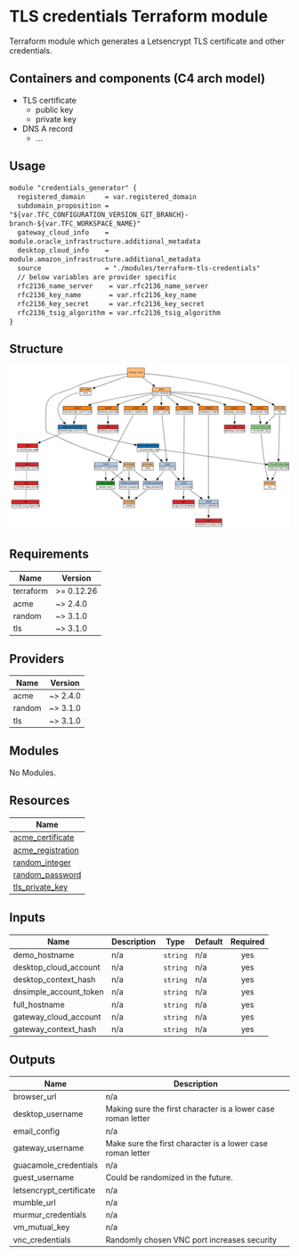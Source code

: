 # TLS credentials Terraform module

Terraform module which generates a Letsencrypt TLS certificate and other credentials.

## Containers and components (C4 arch model)

- TLS certificate
  - public key
  - private key
- DNS A record
  - ...

## Usage

```hcl
module "credentials_generator" {
  registered_domain     = var.registered_domain
  subdomain_proposition = "${var.TFC_CONFIGURATION_VERSION_GIT_BRANCH}-branch-${var.TFC_WORKSPACE_NAME}"
  gateway_cloud_info    = module.oracle_infrastructure.additional_metadata
  desktop_cloud_info    = module.amazon_infrastructure.additional_metadata
  source                = "./modules/terraform-tls-credentials"
  // below variables are provider specific
  rfc2136_name_server    = var.rfc2136_name_server
  rfc2136_key_name       = var.rfc2136_key_name
  rfc2136_key_secret     = var.rfc2136_key_secret
  rfc2136_tsig_algorithm = var.rfc2136_tsig_algorithm
}
```

## Structure

![Visualization of resource dependencies](./documentation/terraform-graph.png "Generated by using the blast-radius tool")

<!-- BEGINNING OF PRE-COMMIT-TERRAFORM DOCS HOOK -->
## Requirements

| Name | Version |
|------|---------|
| terraform | >= 0.12.26 |
| acme | ~> 2.4.0 |
| random | ~> 3.1.0 |
| tls | ~> 3.1.0 |

## Providers

| Name | Version |
|------|---------|
| acme | ~> 2.4.0 |
| random | ~> 3.1.0 |
| tls | ~> 3.1.0 |

## Modules

No Modules.

## Resources

| Name |
|------|
| [acme_certificate](https://registry.terraform.io/providers/terraform-providers/acme/latest/docs/resources/certificate) |
| [acme_registration](https://registry.terraform.io/providers/terraform-providers/acme/latest/docs/resources/registration) |
| [random_integer](https://registry.terraform.io/providers/hashicorp/random/latest/docs/resources/integer) |
| [random_password](https://registry.terraform.io/providers/hashicorp/random/latest/docs/resources/password) |
| [tls_private_key](https://registry.terraform.io/providers/hashicorp/tls/latest/docs/resources/private_key) |

## Inputs

| Name | Description | Type | Default | Required |
|------|-------------|------|---------|:--------:|
| demo\_hostname | n/a | `string` | n/a | yes |
| desktop\_cloud\_account | n/a | `string` | n/a | yes |
| desktop\_context\_hash | n/a | `string` | n/a | yes |
| dnsimple\_account\_token | n/a | `string` | n/a | yes |
| full\_hostname | n/a | `string` | n/a | yes |
| gateway\_cloud\_account | n/a | `string` | n/a | yes |
| gateway\_context\_hash | n/a | `string` | n/a | yes |

## Outputs

| Name | Description |
|------|-------------|
| browser\_url | n/a |
| desktop\_username | Making sure the first character is a lower case roman letter |
| email\_config | n/a |
| gateway\_username | Make sure the first character is a lower case roman letter |
| guacamole\_credentials | n/a |
| guest\_username | Could be randomized in the future. |
| letsencrypt\_certificate | n/a |
| mumble\_url | n/a |
| murmur\_credentials | n/a |
| vm\_mutual\_key | n/a |
| vnc\_credentials | Randomly chosen VNC port increases security |
<!-- END OF PRE-COMMIT-TERRAFORM DOCS HOOK -->
